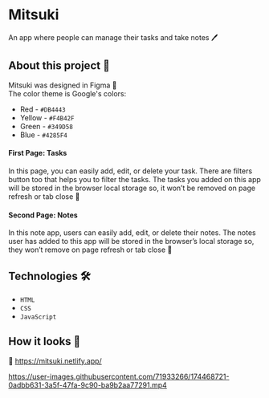 # Mitsuki
An app where people can manage their tasks and take notes 🖊️

## About this project 🚀
Mitsuki was designed in Figma 🎨 <br> The color theme is Google's colors: <br> 
* Red - `#DB4443`
* Yellow - `#F4B42F`
* Green - `#349D58`
* Blue - `#4285F4`

#### First Page: Tasks 
In this page, you can easily add, edit, or delete your task. There are filters button too that helps you to filter the tasks. The tasks you added on this app will be stored in the browser local storage so, it won’t be removed on page refresh or tab close 📑

#### Second Page: Notes 
In this note app, users can easily add, edit, or delete their notes. The notes user has added to this app will be stored in the browser’s local storage so, they won’t remove on page refresh or tab close 📝


## Technologies 🛠️
* `HTML`
* `CSS`
* `JavaScript`

## How it looks 🎥

🔗 https://mitsuki.netlify.app/



https://user-images.githubusercontent.com/71933266/174468721-0adbb631-3a5f-47fa-9c90-ba9b2aa77291.mp4


